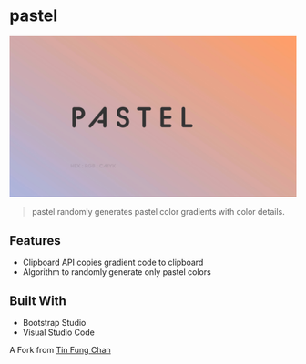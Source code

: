 # pastel

[![Preview](assets/img/pastel.jpg)](https://anthonytedja.github.io/pastel)

> pastel randomly generates pastel color gradients with color details.

## Features

- Clipboard API copies gradient code to clipboard
- Algorithm to randomly generate only pastel colors

## Built With

- Bootstrap Studio
- Visual Studio Code

A Fork from [Tin Fung Chan](https://codepen.io/tin-fung-hk/pen/jOWXLQj)

